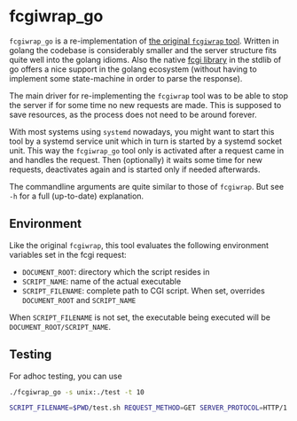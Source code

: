 <!--
SPDX-FileCopyrightText: 2025 2025 Lukas Heindl

SPDX-License-Identifier: MIT
-->

# fcgiwrap_go

`fcgiwrap_go` is a re-implementation of [the original `fcgiwrap`
tool](https://github.com/gnosek/fcgiwrap). Written in golang the codebase is
considerably smaller and the server structure fits quite well into the golang
idioms. Also the native [fcgi library](https://pkg.go.dev/net/http/fcgi) in the
stdlib of go offers a nice support in the golang ecosystem (without having to
implement some state-machine in order to parse the response).

The main driver for re-implementing the `fcgiwrap` tool was to be able to stop
the server if for some time no new requests are made. This is supposed to save
resources, as the process does not need to be around forever.

With most systems using `systemd` nowadays, you might want to start this tool by
a systemd service unit which in turn is started by a systemd socket unit. This
way the `fcgiwrap_go` tool only is activated after a request came in and handles
the request. Then (optionally) it waits some time for new requests, deactivates
again and is started only if needed afterwards.

The commandline arguments are quite similar to those of `fcgiwrap`. But see `-h`
for a full (up-to-date) explanation.

## Environment
Like the original `fcgiwrap`, this tool evaluates the following environment
variables set in the fcgi request:
- `DOCUMENT_ROOT`: directory which the script resides in
- `SCRIPT_NAME`: name of the actual executable
- `SCRIPT_FILENAME`: complete path to CGI script. When set, overrides
`DOCUMENT_ROOT` and `SCRIPT_NAME`

When `SCRIPT_FILENAME` is not set, the executable being executed will be
`DOCUMENT_ROOT/SCRIPT_NAME`.

## Testing
For adhoc testing, you can use
```bash
./fcgiwrap_go -s unix:./test -t 10
```
```bash
SCRIPT_FILENAME=$PWD/test.sh REQUEST_METHOD=GET SERVER_PROTOCOL=HTTP/1.1 cgi-fcgi -connect ./test $PWD/test.sh
```
